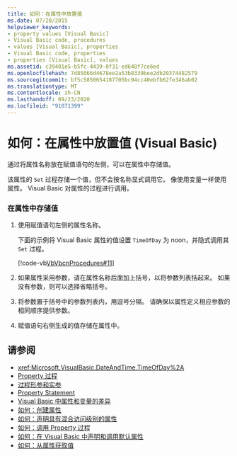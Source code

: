 ```yaml
---
title: 如何：在属性中放置值
ms.date: 07/20/2015
helpviewer_keywords:
- property values [Visual Basic]
- Visual Basic code, procedures
- values [Visual Basic], properties
- Visual Basic code, properties
- properties [Visual Basic], values
ms.assetid: c39401e5-b5fc-4439-8f31-ed640f7ce6ed
ms.openlocfilehash: 7d85066d4678ee2a53b8339bee2db20374482579
ms.sourcegitcommit: bf5c5850654187705bc94cc40ebfb62fe346ab02
ms.translationtype: MT
ms.contentlocale: zh-CN
ms.lasthandoff: 09/23/2020
ms.locfileid: "91071399"
---
```

# <a name="how-to-put-a-value-in-a-property-visual-basic"></a>如何：在属性中放置值 (Visual Basic)

通过将属性名称放在赋值语句的左侧，可以在属性中存储值。  
  
 该属性的 `Set` 过程存储一个值，但不会按名称显式调用它。 像使用变量一样使用属性。 Visual Basic 对属性的过程进行调用。  
  
### <a name="to-store-a-value-in-a-property"></a>在属性中存储值  
  
1. 使用赋值语句左侧的属性名称。  
  
     下面的示例将 Visual Basic 属性的值设置 `TimeOfDay` 为 noon，并隐式调用其 `Set` 过程。  
  
     [!code-vb[VbVbcnProcedures#11](~/samples/snippets/visualbasic/VS_Snippets_VBCSharp/VbVbcnProcedures/VB/Class1.vb#11)]  
  
2. 如果属性采用参数，请在属性名称后面加上括号，以将参数列表括起来。 如果没有参数，则可以选择省略括号。  
  
3. 将参数置于括号中的参数列表内，用逗号分隔。 请确保以属性定义相应参数的相同顺序提供参数。  
  
4. 赋值语句右侧生成的值存储在属性中。  
  
## <a name="see-also"></a>请参阅

- <xref:Microsoft.VisualBasic.DateAndTime.TimeOfDay%2A>
- [Property 过程](./property-procedures.md)
- [过程形参和实参](./procedure-parameters-and-arguments.md)
- [Property Statement](../../../language-reference/statements/property-statement.md)
- [Visual Basic 中属性和变量的差异](./differences-between-properties-and-variables.md)
- [如何：创建属性](./how-to-create-a-property.md)
- [如何：声明具有混合访问级别的属性](./how-to-declare-a-property-with-mixed-access-levels.md)
- [如何：调用 Property 过程](./how-to-call-a-property-procedure.md)
- [如何：在 Visual Basic 中声明和调用默认属性](./how-to-declare-and-call-a-default-property.md)
- [如何：从属性获取值](./how-to-get-a-value-from-a-property.md)
